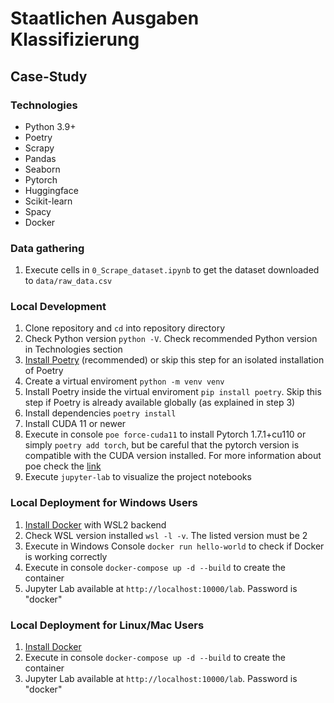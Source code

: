 # Staatlichen Ausgaben Klassifizierung

## Case-Study

### Technologies

- Python 3.9+
- Poetry
- Scrapy
- Pandas
- Seaborn
- Pytorch
- Huggingface
- Scikit-learn
- Spacy
- Docker

### Data gathering

1. Execute cells in `0_Scrape_dataset.ipynb` to get the dataset downloaded to `data/raw_data.csv`

### Local Development

1. Clone repository and `cd` into repository directory
2. Check Python version `python -V`. Check recommended Python version in Technologies section
3. [Install Poetry](https://python-poetry.org/docs/#installation) (recommended) or skip this step for an isolated installation of Poetry
4. Create a virtual enviroment `python -m venv venv`
5. Install Poetry inside the virtual enviroment `pip install poetry`. Skip this step if Poetry is already available globally (as explained in step 3)
6. Install dependencies `poetry install`
7. Install CUDA 11 or newer
8. Execute in console `poe force-cuda11` to install Pytorch 1.7.1+cu110 or simply `poetry add torch`, but be careful that the pytorch version is compatible with the CUDA version installed. For more information about poe check the [link](https://github.com/python-poetry/poetry/issues/2613#issuecomment-799693903)
9. Execute `jupyter-lab` to visualize the project notebooks

### Local Deployment for Windows Users

1. [Install Docker](https://docs.docker.com/desktop/windows/install/) with WSL2 backend
2. Check WSL version installed `wsl -l -v`. The listed version must be 2
3. Execute in Windows Console `docker run hello-world` to check if Docker is working correctly
4. Execute in console `docker-compose up -d --build` to create the container
5. Jupyter Lab available at `http://localhost:10000/lab`. Password is "docker"

### Local Deployment for Linux/Mac Users

1. [Install Docker](https://www.docker.com/products/docker-desktop)
2. Execute in console `docker-compose up -d --build` to create the container
3. Jupyter Lab available at `http://localhost:10000/lab`. Password is "docker"
